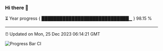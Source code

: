 ### Hi there 👋

⏳ Year progress { █████████████████████████████▁ } 98.15 %

---

⏰ Updated on Mon, 25 Dec 2023 06:14:21 GMT

![Progress Bar CI](https://github.com/liununu/liununu/workflows/Progress%20Bar%20CI/badge.svg)
